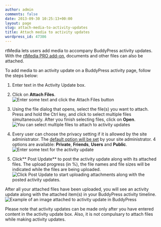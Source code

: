 ```yaml
---
author: admin
comments: false
date: 2013-09-30 10:25:13+00:00
layout: page
slug: attach-media-to-activity-updates
title: Attach media to activity updates
wordpress_id: 47386
---
```


rtMedia lets users add media to accompany BuddyPress activity updates. With the [rtMedia PRO add-on](https://rtcamp.com/store/rtmedia-pro/), documents and other files can also be attached.

To add media to an activity update on a BuddyPress activity page, follow the steps below:



	
  1. Enter text in the Activity Update box.

	
  2. Click on **Attach Files**.
![Enter some text and click the Attach Files button](https://rtcamp.com/wp-content/uploads/2013/09/ClickToAttachFilesActivityUpdate.png)

	
  3. Using the file dialog that opens, select the file(s) you want to attach. Press and hold the Ctrl key, and click to select multiple files simultaneously. After you finish selecting files, click on **Open**.
![You can select multiple files to attach to activity updates](https://rtcamp.com/wp-content/uploads/2013/09/SelectMultipleFilesToAttach.png)

	
  4. Every user can choose the privacy setting if it is allowed by the site administrator. The [default option will be set](https://rtcamp.com/rtmedia/docs/admin/rtmedia-settings/privacy-rtmedia/) by your site administrator. 4 options are available: **Private**, **Friends**, **Users** and **Public**.![Enter some text for the activity update](https://rtcamp.com/wp-content/uploads/2013/09/AttachFilesBuddyPressUpdates.png)

	
  5. Click** Post Update** to post the activity update along with its attached files. The upload progress (in %), the file names and file sizes will be indicated while the files are being uploaded.
![Click Post Update to start uploading attachments along with the posted activity updates.](https://rtcamp.com/wp-content/uploads/2013/09/UploadProgress.png)


After all your attached files have been uploaded, you will see an activity update along with the attached item(s) in your BuddyPress activity timeline.
![Example of an image attached to activity update in BuddyPress](https://rtcamp.com/wp-content/uploads/2013/09/ImageAttachedToActivityUpdate.png)

Please note that activity updates can be made only after you have entered content in the activity update box. Also, it is not compulsary to attach files while making activity updates.
